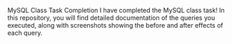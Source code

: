 MySQL Class Task Completion
I have completed the MySQL class task! In this repository, you will find detailed documentation of the queries you executed, along with screenshots showing the before and after effects of each query.

